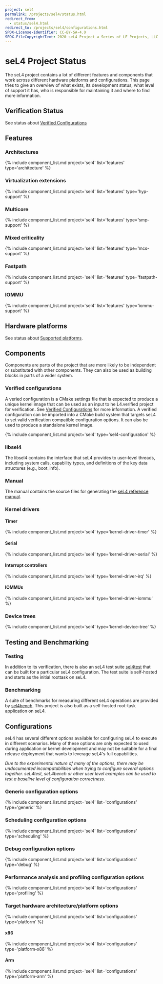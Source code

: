```yaml
---
project: sel4
permalink: /projects/sel4/status.html
redirect_from:
  - status/sel4.html
redirect_to: /projects/sel4/configurations.html
SPDX-License-Identifier: CC-BY-SA-4.0
SPDX-FileCopyrightText: 2020 seL4 Project a Series of LF Projects, LLC.
---
```


# seL4 Project Status

The seL4 project contains a lot of different features and components that work across
different hardware platforms and configurations. This page tries to give an overview
of what exists, its development status, what level of support it has, who is
responsible for maintaining it and where to find more information.

## Verification Status

See status about [Verified Configurations](/projects/sel4/verified-configurations.html)

## Features

### Architectures

{% include component_list.md project='sel4' list='features' type='architecture' %}

### Virtualization extensions

{% include component_list.md project='sel4' list='features' type='hyp-support' %}

### Multicore

{% include component_list.md project='sel4' list='features' type='smp-support' %}


### Mixed criticality

{% include component_list.md project='sel4' list='features' type='mcs-support' %}


### Fastpath
{% include component_list.md project='sel4' list='features' type='fastpath-support' %}


### IOMMU

{% include component_list.md project='sel4' list='features' type='iommu-support' %}

## Hardware platforms

See status about [Supported platforms](/Hardware).


## Components

Components are parts of the project that are more likely to be independent or substituted
with other components.  They can also be used as building blocks in parts of a wider system.

### Verified configurations

A veried configuration is a CMake settings file that is expected to produce a unique kernel
image that can be used as an input to he L4.verified project for verification.
See [Verified Configurations](/projects/sel4/verified-configurations.html) for more information.
A verified configuration can be imported into a CMake build system that targets seL4 to set
valid verification compatible configuration options. It can also be used to produce a standalone
kernel image.

{% include component_list.md project='sel4' type='sel4-configuration' %}

### libsel4

The libsel4 contains the interface that seL4 provides to user-level threads, including system calls,
capability types, and definitions of the key data structures (e.g., boot_info).
### Manual

The manual contains the source files for generating the [seL4 reference manual](https://sel4.systems/Info/Docs/seL4-manual-latest.pdf).

### Kernel drivers

#### Timer
{% include component_list.md project='sel4' type='kernel-driver-timer' %}


#### Serial
{% include component_list.md project='sel4' type='kernel-driver-serial' %}


#### Interrupt controllers
{% include component_list.md project='sel4' type='kernel-driver-irq' %}

#### IOMMUs
{% include component_list.md project='sel4' type='kernel-driver-iommu' %}


### Device trees
{% include component_list.md project='sel4' type='kernel-device-tree' %}


## Testing and Benchmarking

### Testing

In addition to its verification, there is also an seL4 test suite [sel4test](/projects/sel4test)
that can be built for a particular seL4 configuration.  The test suite is self-hosted and starts
as the initial roottask on seL4.

### Benchmarking

A suite of benchmarks for measuring different seL4 operations are provided by [sel4bench](/projects/sel4bench).
This project is also built as a self-hosted root-task application on seL4.

## Configurations

seL4 has several different options available for configuring seL4 to execute in different
scenarios. Many of these options are only expected to used during application or kernel
development and may not be suitable for a final release deployment that wants to leverage
seL4's full capabilities.

*Due to the experimental nature of many of the options, there may be undocumented incompatabilities
when trying to configure several options together. seL4test, seL4bench or other user level examples
can be used to test a baseline level of configuration correctness.*

### Generic configuration options

{% include component_list.md project='sel4' list='configurations' type='generic' %}


### Scheduling configuration options
{% include component_list.md project='sel4' list='configurations' type='scheduling' %}


### Debug configuration options
{% include component_list.md project='sel4' list='configurations' type='debug' %}

### Performance analysis and profiling configuration options
{% include component_list.md project='sel4' list='configurations' type='profiling' %}

### Target hardware architecture/platform options

{% include component_list.md project='sel4' list='configurations' type='platform' %}

#### x86

{% include component_list.md project='sel4' list='configurations' type='platform-x86' %}

#### Arm
{% include component_list.md project='sel4' list='configurations' type='platform-arm' %}
